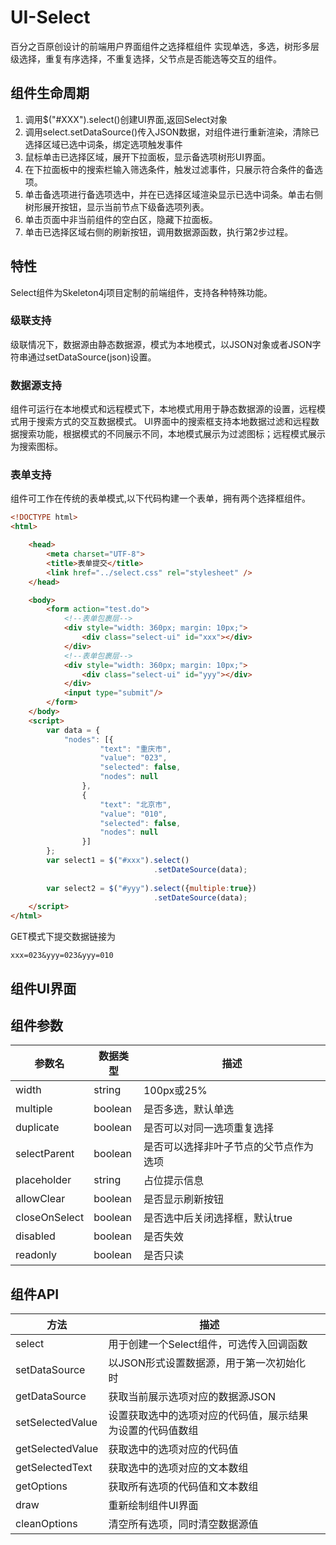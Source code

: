 # UI-Select
百分之百原创设计的前端用户界面组件之选择框组件
实现单选，多选，树形多层级选择，重复有序选择，不重复选择，父节点是否能选等交互的组件。

## 组件生命周期

1. 调用$("#XXX").select()创建UI界面,返回Select对象
2. 调用select.setDataSource()传入JSON数据，对组件进行重新渲染，清除已选择区域已选中词条，绑定选项触发事件
3. 鼠标单击已选择区域，展开下拉面板，显示备选项树形UI界面。
4. 在下拉面板中的搜索栏输入筛选条件，触发过滤事件，只展示符合条件的备选项。
5. 单击备选项进行备选项选中，并在已选择区域渲染显示已选中词条。单击右侧树形展开按钮，显示当前节点下级备选项列表。
6. 单击页面中非当前组件的空白区，隐藏下拉面板。
7. 单击已选择区域右侧的刷新按钮，调用数据源函数，执行第2步过程。


## 特性
Select组件为Skeleton4j项目定制的前端组件，支持各种特殊功能。

### 级联支持
级联情况下，数据源由静态数据源，模式为本地模式，以JSON对象或者JSON字符串通过setDataSource(json)设置。

### 数据源支持
组件可运行在本地模式和远程模式下，本地模式用用于静态数据源的设置，远程模式用于搜索方式的交互数据模式。
UI界面中的搜索框支持本地数据过滤和远程数据搜索功能，根据模式的不同展示不同，本地模式展示为过滤图标；远程模式展示为搜索图标。

### 表单支持
组件可工作在传统的表单模式,以下代码构建一个表单，拥有两个选择框组件。
```html
<!DOCTYPE html>
<html>

	<head>
		<meta charset="UTF-8">
		<title>表单提交</title>
		<link href="../select.css" rel="stylesheet" />
	</head>

	<body>
		<form action="test.do">
			<!--表单包裹层-->
			<div style="width: 360px; margin: 10px;">
				<div class="select-ui" id="xxx"></div>
			</div>
			<!--表单包裹层-->
			<div style="width: 360px; margin: 10px;">
				<div class="select-ui" id="yyy"></div>
			</div>
			<input type="submit"/>
		</form>
	</body>
	<script>
		var data = {
			"nodes": [{
					"text": "重庆市",
					"value": "023",
					"selected": false,
					"nodes": null
				}, 
				{
					"text": "北京市",
					"value": "010",
					"selected": false,
					"nodes": null
				}]
		};
		var select1 = $("#xxx").select()
								.setDateSource(data);
								
		var select2 = $("#yyy").select({multiple:true})
								.setDateSource(data);
	</script>
</html>
```
GET模式下提交数据链接为
```
xxx=023&yyy=023&yyy=010
```


## 组件UI界面

## 组件参数
| 参数名          | 数据类型 | 描述                                          |
| --------------- | -------- | --------------------------------------------- |
| width           | string   | 100px或25%                                    |
| multiple        | boolean  | 是否多选，默认单选                            |
| duplicate		  |boolean  | 是否可以对同一选项重复选择  |
| selectParent	  |boolean  | 是否可以选择非叶子节点的父节点作为选项 |
| placeholder     | string   | 占位提示信息                                |
| allowClear      | boolean  | 是否显示刷新按钮 								|
| closeOnSelect   | boolean  | 是否选中后关闭选择框，默认true                |
| disabled        | boolean  | 是否失效                                      |
| readonly        | boolean  | 是否只读                                      |

## 组件API

| 方法             | 描述                                                       |      |
| ---------------- | ---------------------------------------------------------- | ---- |
| select          | 用于创建一个Select组件，可选传入回调函数                  |      |
| setDataSource    | 以JSON形式设置数据源，用于第一次初始化时                   |      |
| getDataSource    | 获取当前展示选项对应的数据源JSON                           |      |
| setSelectedValue | 设置获取选中的选项对应的代码值，展示结果为设置的代码值数组 |      |
| getSelectedValue | 获取选中的选项对应的代码值                                 |      |
| getSelectedText  | 获取选中的选项对应的文本数组                               |      |
| getOptions       | 获取所有选项的代码值和文本数组                             |      |
| draw             | 重新绘制组件UI界面                                         |      |
| cleanOptions     | 清空所有选项，同时清空数据源值                             |      |
